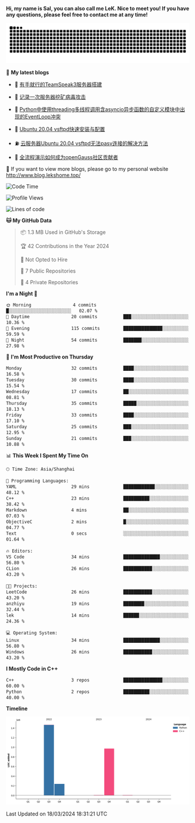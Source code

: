 **Hi, my name is Sal, you can also call me LeK. Nice to meet you! If you have any questions, please feel free to contact me at any time!**

![snake](https://raw.githubusercontent.com/LeKZzzz/LeKZzzz/output/github-contribution-grid-snake.svg)


👀 **My latest blogs**
<!-- BLOG-POST-LIST:START -->
- 🫣 [有手就行的TeamSpeak3服务器搭建](http://www.blog.lekshome.top/2024/03/08/teamspeak3-fu-wu-qi-da-jian/) 

- 🧐 [记录一次服务器挖矿病毒攻击](http://www.blog.lekshome.top/2024/03/08/ji-lu-yi-ci-fu-wu-qi-wa-kuang-bing-du-gong-ji/) 

- 🤖 [Python中使用threading多线程调用含asyncio异步函数的自定义模块中出现的EventLoop冲突](http://www.blog.lekshome.top/2024/03/07/python-zhong-shi-yong-threading-duo-xian-cheng-diao-yong-han-asyncio-yi-bu-han-shu-de-zi-ding-yi-mo-kuai-zhong-chu-xian-de-eventloop-chong-tu/) 

- 📝 [Ubuntu 20.04 vsftpd快速安装与配置](http://www.blog.lekshome.top/2024/03/07/ubuntu-20-04-vsftpd-kuai-su-an-zhuang-yu-pei-zhi/) 

- ⛽️ [云服务器Ubuntu 20.04 vsftpd无法pasv连接的解决方法](http://www.blog.lekshome.top/2024/03/07/yun-fu-wu-qi-ubuntu-20-04-vsftpd-wu-fa-pasv-lian-jie-de-jie-jue-fang-fa/) 

- 🦣 [全流程演示如何成为openGauss社区贡献者](http://www.blog.lekshome.top/2024/03/07/quan-liu-cheng-yan-shi-ru-he-cheng-wei-opengauss-she-qu-gong-xian-zhe/) 
<!-- BLOG-POST-LIST:END -->

🥰 If you want to view more blogs, please go to my personal website http://www.blog.lekshome.top/


<!--START_SECTION:waka-->
![Code Time](http://img.shields.io/badge/Code%20Time-193%20hrs%2050%20mins-blue)

![Profile Views](http://img.shields.io/badge/Profile%20Views-2-blue)

![Lines of code](https://img.shields.io/badge/From%20Hello%20World%20I%27ve%20Written-2.7%20million%20lines%20of%20code-blue)

**🐱 My GitHub Data** 

> 📦 1.3 MB Used in GitHub's Storage 
 > 
> 🏆 42 Contributions in the Year 2024
 > 
> 🚫 Not Opted to Hire
 > 
> 📜 7 Public Repositories 
 > 
> 🔑 4 Private Repositories 
 > 
**I'm a Night 🦉** 

```text
🌞 Morning                4 commits           █░░░░░░░░░░░░░░░░░░░░░░░░   02.07 % 
🌆 Daytime                20 commits          ███░░░░░░░░░░░░░░░░░░░░░░   10.36 % 
🌃 Evening                115 commits         ███████████████░░░░░░░░░░   59.59 % 
🌙 Night                  54 commits          ███████░░░░░░░░░░░░░░░░░░   27.98 % 
```
📅 **I'm Most Productive on Thursday** 

```text
Monday                   32 commits          ████░░░░░░░░░░░░░░░░░░░░░   16.58 % 
Tuesday                  30 commits          ████░░░░░░░░░░░░░░░░░░░░░   15.54 % 
Wednesday                17 commits          ██░░░░░░░░░░░░░░░░░░░░░░░   08.81 % 
Thursday                 35 commits          █████░░░░░░░░░░░░░░░░░░░░   18.13 % 
Friday                   33 commits          ████░░░░░░░░░░░░░░░░░░░░░   17.10 % 
Saturday                 25 commits          ███░░░░░░░░░░░░░░░░░░░░░░   12.95 % 
Sunday                   21 commits          ███░░░░░░░░░░░░░░░░░░░░░░   10.88 % 
```


📊 **This Week I Spent My Time On** 

```text
🕑︎ Time Zone: Asia/Shanghai

💬 Programming Languages: 
YAML                     29 mins             ████████████░░░░░░░░░░░░░   48.12 % 
C++                      23 mins             ██████████░░░░░░░░░░░░░░░   38.42 % 
Markdown                 4 mins              ██░░░░░░░░░░░░░░░░░░░░░░░   07.03 % 
ObjectiveC               2 mins              █░░░░░░░░░░░░░░░░░░░░░░░░   04.77 % 
Text                     0 secs              ░░░░░░░░░░░░░░░░░░░░░░░░░   01.64 % 

🔥 Editors: 
VS Code                  34 mins             ██████████████░░░░░░░░░░░   56.80 % 
CLion                    26 mins             ███████████░░░░░░░░░░░░░░   43.20 % 

🐱‍💻 Projects: 
LeetCode                 26 mins             ███████████░░░░░░░░░░░░░░   43.20 % 
anzhiyu                  19 mins             ████████░░░░░░░░░░░░░░░░░   32.44 % 
lek                      14 mins             ██████░░░░░░░░░░░░░░░░░░░   24.36 % 

💻 Operating System: 
Linux                    34 mins             ██████████████░░░░░░░░░░░   56.80 % 
Windows                  26 mins             ███████████░░░░░░░░░░░░░░   43.20 % 
```

**I Mostly Code in C++** 

```text
C++                      3 repos             ███████████████░░░░░░░░░░   60.00 % 
Python                   2 repos             ██████████░░░░░░░░░░░░░░░   40.00 % 
```



**Timeline**

![Lines of Code chart](https://raw.githubusercontent.com/LeKZzzz/LeKZzzz/master/assets/bar_graph.png)


 Last Updated on 18/03/2024 18:31:21 UTC
<!--END_SECTION:waka-->
